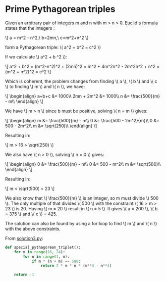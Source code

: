 # Prime Pythagorean triples

Given an arbitrary pair of integers m and n with m > n > 0. Euclid's formula
states that the integers :

\\[ a = m^2 - n^2,\ b=2mn,\ c=m^2+n^2 \\]

form a Pythagorean triple: \\( a^2 + b^2 = c^2 \\)

If we calculate \\( a^2 + b ^2 \\):

\\[ a^2 + b^2 = (m^2-n^2)^2 + (2mn)^2 = m^2 + 4m^2n^2 - 2m^2n^2 + n^2 = (m^2 + n^2)^2 = c^2 \\]

Which is coherent, the problem changes from finding \\( a \\), \\( b \\) and \\(
c \\) to finding \\( m \\) and \\( n \\), we have:

\\[ \begin{align} a+b+c &= 1000\\\\ 2mn + 2m^2 &= 1000\\\\ n &= \frac{500}{m} - m\\\\ \end{align} \\]

We have \\( m > n \\) since b must be positive, solving \\( n = m \\) gives:

\\[ \begin{align} m &= \frac{500}{m} - m\\\\ 0 &= \frac{500 - 2m^2}{m}\\\\ 0 &= 500 - 2m^2\\\\ m &= \sqrt(250)\\\\ \end{align} \\]

Resulting in:

\\[ m > 16 > \sqrt(250) \\]

We also have \\( n > 0 \\), solving \\( n = 0 \\) gives:

\\[ \begin{align} 0 &= \frac{500}{m} - m\\\\ 0 &= 500 - m^2\\\\ m &= \sqrt(500)\\\\ \end{align} \\]

Resulting in:

\\[ m < \sqrt(500) < 23 \\]

We also know that \\( \frac{500}{m} \\) is an integer, so m must divide \\(
500 \\). The only multiple of that divides \\( 500 \\) with the constraint \\(
16 > m > 23 \\) is 20. Having \\( m = 20 \\) result in \\( n = 5 \\). It gives
\\( a = 200 \\), \\( b = 375 \\) and \\( c \\) = 425.

The solution can also be found by using a for loop to find \\( m \\) and \\(
n \\) with the above constraints.

From [solution3.py](https://github.com/TurtleSmoke/Project-Euler/blob/main/problems/problem_0009/solution3.py):

```python
def special_pythagorean_triplet():
    for m in range(16, 24):
        for n in range(1, m):
            if m * (n + m) == 500:
                return 2 * m * n * (m**4 - n**4)

    return -1
```
